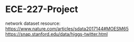 # ECE-227-Project

network dataset resource:
https://www.nature.com/articles/sdata2017144#MOESM65
https://snap.stanford.edu/data/higgs-twitter.html
